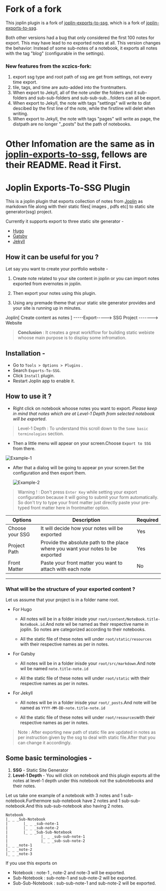 # Fork of a fork

This joplin plugin is a fork of [joplin-exports-to-ssg](https://github.com/xczics/joplin-exports-to-ssg), which is a fork of [joplin-exports-to-ssg](https://github.com/aman-d-1-n-only/joplin-exports-to-ssg).

Both other versions had a bug that only considered the first 100 notes for export. This may have lead to no exported notes at all. This version changes the behavior: Instead of some sub-notes of a notebook, it exports all notes with the tag "blog" (configurable in the settings).

### New features from the xczics-fork:
1. export ssg type and root path of ssg are get from settings, not every time export.
2. tile, tags, and time are auto-added into the frontmatters.
3. When export to Jekyll, all of the note under the folders and it sub-folders and sub-sub-folders and sub-sub-sub...folders can all be export.
4. When export to Jekyll, the note with tags "settings" will write to dist descibed by the first line of the note, while the firstline will delet when writing.
5. When export to Jekyll, the note with tags "pages" will write as page, the distpath are no longer "_posts" but the path of notebooks.

# Other Infomation are the same as in [joplin-exports-to-ssg](https://github.com/aman-d-1-n-only/joplin-exports-to-ssg), fellows are their README. Read it First.

# Joplin Exports-To-SSG Plugin

This is a joplin plugin that exports collection of notes from [Joplin](https://joplinapp.org/) as markdown file along with their static files[ images , pdfs etc] to static site generator(ssg) project.

Currently it supports export to three static site generator -

- [Hugo](https://gohugo.io/)
- [Gatsby](https://www.gatsbyjs.com/)
- [Jekyll](https://jekyllrb.com/)

## How it can be useful for you ?

Let say you want to create your portfolio website -

1. Create note related to your site content in joplin or you can import notes exported from evernotes in joplin.

2. Then export your notes using this plugin.

3. Using any premade theme that your static site generator provides and your site is running up in minutes.

Joplin[ Create content as notes ] -----Export-----> SSG Project -------> Website

> **Conclusion** : It creates a great worklflow for building static webiste whoose main purpose is to display some infromation.

## Installation -

- Go to `Tools > Options > Plugins` .
- Search `Exports-To-SSG`.
- Click `Install` plugin.
- Restart Joplin app to enable it.

## How to use it ?

- Right click on notebook whoose notes you want to export.
  _Please keep in mind that notes which are at Level-1 Depth from selected notebook will be exported_.

> Level-1 Depth : To understand this scroll down to the `Some basic terminologies` section.

- Then a little menu will appear on your screen.Choose `Export to SSG` from there.

![Example-1](/images/example-1.png)

- After that a dialog will be going to appear pn your screen.Set the configuration and then export them.

  ![Example-2](/images/example-2.jpg)

> Warning ! : Don't press `Enter Key` while setting your export configuration because it will going to submit your form automatically. So don't try to type your front matter just directly paste your pre-typed front matter here in frontmatter option.

| Options         | Description                                                                     | Required |
| --------------- | ------------------------------------------------------------------------------- | -------- |
| Choose your SSG | It will decide how your notes will be exported                                  | Yes      |
| Project Path    | Provide the absolute path to the place where you want your notes to be exported | Yes      |
| Front Matter    | Paste your front matter you want to attach with each note                       | No       |

---

### What will be the structure of your exported content ?

Let us assume that your project is in a folder name root.

- For Hugo

  - All notes will be in a folder inisde your `root/content/NoteBook.title-NoteBook.id`.And note wil be named as their respective name in joplin. So notes are categorized according to their notebooks.

  - All the static file of these notes will under `root/static/resources` with their respective names as per in notes.

- For Gatsby

  - All notes will be in a folder inisde your `root/src/markdown`.And note wil be named `note.title-note.id`

  - All the static file of these notes will under `root/static` with their respective names as per in notes.

- For Jekyll

  - All notes will be in a folder inisde your `root/_posts`.And note will be named as `YYYY-MM-DD-note.title-note.id`

  - All the static file of these notes will under `root/resources`with their respective names as per in notes.

> Note : After exporting new path of static file are updated in notes as per instruction given by the ssg to deal with static file.After that you can change it accordingly.

## Some basic terminologies -

1. **SSG** - Static Site Generator
2. **Level-1 Depth** - You will click on notebook and this plugin exports all the notes at level-1 depth under this notebook not the subnotebooks and their notes.

Let us take one example of a notebook with 3 notes and 1 sub-notebook.Furthermore sub-notebook have 2 notes and 1 sub-sub-notebook.And this sub-sub-notebook also having 2 notes.

```
Notebook
|_ _ _Sub-Notebook
|       |_ _ _sub-note-1
|       |_ _ _sub-note-2
|       |_ _ _Sub-Sub-Notebook
|               |_ _ _sub-sub-note-1
|               |_ _ _sub-sub-note-2
|_ _ _note-1
|_ _ _note-2
|_ _ _note-3
```

If you use this exports on

- Notebook : note-1 , note-2 and note-3 will be exported.
- Sub-Notebook : sub-note-1 and sub-note-2 will be exported.
- Sub-Sub-Notebook : sub-sub-note-1 and sub-note-2 will be exported.
